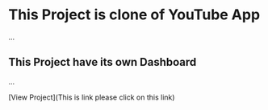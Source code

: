 # This Project is clone of YouTube App
...

## This Project have its own Dashboard
...

[View Project](This is link please click on this link)